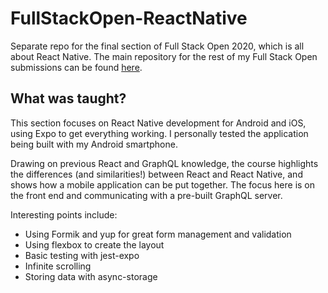 # FullStackOpen-ReactNative
Separate repo for the final section of Full Stack Open 2020, which is all about React Native. The main repository for the rest of my Full Stack Open submissions can be found [here](https://github.com/TynanByrne/FullStackOpen-ReactNative).

## What was taught?

This section focuses on React Native development for Android and iOS, using Expo to get everything working. I personally tested the application being built with my Android smartphone.

Drawing on previous React and GraphQL knowledge, the course highlights the differences (and similarities!) between React and React Native, and shows how a mobile application can be put together. The focus here is on the front end and communicating with a pre-built GraphQL server.

Interesting points include:
* Using Formik and yup for great form management and validation
* Using flexbox to create the layout
* Basic testing with jest-expo
* Infinite scrolling
* Storing data with async-storage
